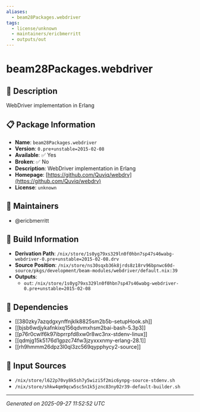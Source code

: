 ```yaml
---
aliases:
  - beam28Packages.webdriver
tags:
  - license/unknown
  - maintainers/ericbmerritt
  - outputs/out
---
```


# beam28Packages.webdriver

## 📝 Description

WebDriver implementation in Erlang

## 📋 Package Information

- **Name**: `beam28Packages.webdriver`
- **Version**: `0.pre+unstable=2015-02-08`
- **Available**: ✅ Yes
- **Broken**: ✅ No
- **Description**: WebDriver implementation in Erlang
- **Homepage**: [https://github.com/Quviq/webdrv](https://github.com/Quviq/webdrv)
- **License**: `unknown`
## 👥 Maintainers

- @ericbmerritt


## 🔧 Build Information

- **Derivation Path**: `/nix/store/1s0yg79xs329ln0f0hbn7sp47s46wabg-webdriver-0.pre+unstable=2015-02-08.drv`
- **Source Position**: `/nix/store/ns30sqxb36k8jrds8z18rv96bpnwc60d-source/pkgs/development/beam-modules/webdriver/default.nix:39`
- **Outputs**:
  - `out`:  `/nix/store/1s0yg79xs329ln0f0hbn7sp47s46wabg-webdriver-0.pre+unstable=2015-02-08`

## 🔗 Dependencies

- [[380zky7azqdgxynffnjklk8825sm2b5b-setupHook.sh]]
- [[bjsb6wdjykafnkixq156qdvmxhsm2bai-bash-5.3p3]]
- [[p76r0cwlf6k97ibprrpfd8xw0r8wc3nx-stdenv-linux]]
- [[qdmjg15k5176d1gpzc74fw3jzyxxxnmy-erlang-28.1]]
- [[rh9hmmm26dpz3l0ql3zc569qypphycy2-source]]

## 📁 Input Sources

- `/nix/store/l622p70vy8k5sh7y5wizi5f2mic6ynpg-source-stdenv.sh`
- `/nix/store/shkw4qm9qcw5sc5n1k5jznc83ny02r39-default-builder.sh`

---
*Generated on 2025-09-27 11:52:52 UTC*
